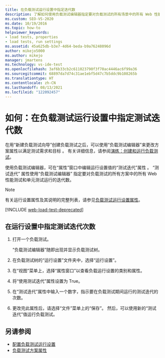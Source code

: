 ```yaml
---
title: 在负载测试运行设置中指定迭代数
description: 了解如何使用负载测试编辑器指定要对负载测试的所有场景中的所有 Web 性能和单元测试运行的迭代次数。
ms.custom: SEO-VS-2020
ms.date: 10/19/2016
ms.topic: how-to
helpviewer_keywords:
- load tests, properties
- load tests, run settings
ms.assetid: 45a625db-b3e7-4d64-beda-b9a76248096d
author: mikejo5000
ms.author: mikejo
manager: jmartens
ms.technology: vs-ide-test
ms.openlocfilehash: 3af6b33cb2c611023790f3f70ac4446ac6f99a36
ms.sourcegitcommit: 68897da7d74c31ae1ebf5d47c7b5ddc9b108265b
ms.translationtype: HT
ms.contentlocale: zh-CN
ms.lasthandoff: 08/13/2021
ms.locfileid: "122092457"
---
```

# <a name="how-to-specify-the-number-of-test-iterations-in-a-load-test-run-setting"></a>如何：在负载测试运行设置中指定测试迭代数

在用“新建负载测试向导”创建负载测试之后，可以使用“负载测试编辑器”来更改方案属性以满足测试需求和目标   。 有关详细信息，请参阅[演练：创建和运行负载测试](../test/walkthrough-create-and-run-a-load-test.md)。

使用负载测试编辑器，可在“属性”窗口中编辑运行设置值的“测试迭代”属性    。 “测试迭代”  属性使用“负载测试编辑器”  指定要对负载测试的所有方案中的所有 Web 性能测试和单元测试运行的迭代数。

> [!NOTE]
> 有关运行设置属性及其说明的完整列表，请参见[负载测试运行设置属性](../test/load-test-run-settings-properties.md)。

[!INCLUDE [web-load-test-deprecated](includes/web-load-test-deprecated.md)]

## <a name="to-specify-the-number-of-test-iterations-in-a-run-setting"></a>在运行设置中指定测试迭代次数

1. 打开一个负载测试。

     “负载测试编辑器”随即出现并显示负载测试树。 

2. 在负载测试树的“运行设置”文件夹中，选择“运行设置”。 

3. 在“视图”菜单上，选择“属性窗口”以查看负载运行设置的类别和属性。  

4. 将“使用测试迭代”属性设置为 True。  

5. 在“测试迭代”属性中输入一个数字，指示要在负载测试期间运行的测试迭代的次数。 

6. 更改完此属性后，请选择“文件”菜单上的“保存”。   然后，可以使用新的“测试迭代”值运行负载测试。 

## <a name="see-also"></a>另请参阅

- [配置负载测试运行设置](../test/configure-load-test-run-settings.md)
- [负载测试方案属性](../test/load-test-scenario-properties.md)
